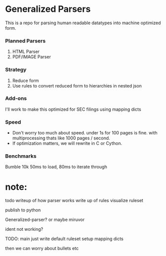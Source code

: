 # Generalized Parsers

This is a repo for parsing human readable datatypes into machine optimized form.

### Planned Parsers
1. HTML Parser
2. PDF/IMAGE Parser


### Strategy
1. Reduce form
2. Use rules to convert reduced form to hierarchies in nested json

### Add-ons
I'll work to make this optimized for SEC filings using mapping dicts

### Speed
* Don't worry too much about speed. under 1s for 100 pages is fine. with multiprocessing thats like 1000 pages / second. 
* If optimization matters, we will rewrite in C or Cython.

### Benchmarks
Bumble 10k
50ms to load, 80ms to iterate through

# note:
todo writeup of how parser works
write up of rules
visualize ruleset

publish to python

Generalized-parser? or maybe miruvor 


ident not working?

TODO:
main just write default ruleset
setup mapping dicts

then we can worry about bullets etc